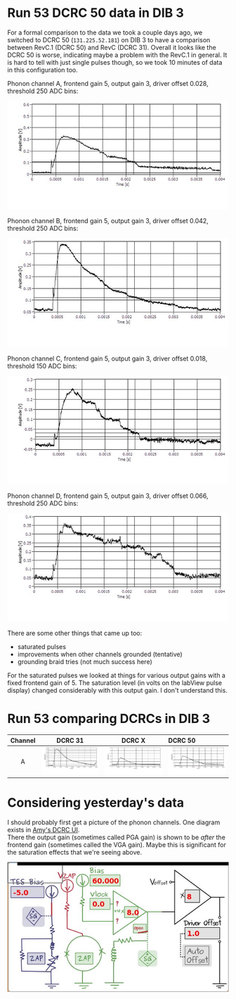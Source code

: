 Run 53 DCRC 50 data in DIB 3
============================

For a formal comparison to the data we took a couple days ago, we switched to DCRC 50
(`131.225.52.181`) on DIB 3 to have a comparison between RevC.1 (DCRC 50) and RevC (DCRC 31).
Overall it looks like the DCRC 50 is worse, indicating maybe a problem with the RevC.1 in general.
It is hard to tell with just single pulses though, so we took 10 minutes of data in this
configuration too. 

Phonon channel A, frontend gain 5, output gain 3, driver offset 0.028, threshold 250 ADC bins:

![Channel A](figures/DIB3_DCRC_50_PA_FG5_OG3_DOn028_T250.JPG)

Phonon channel B, frontend gain 5, output gain 3, driver offset 0.042, threshold 250 ADC bins:

![Channel B](figures/DIB3_DCRC_50_PB_FG5_OG3_DOp042_T250.JPG)

Phonon channel C, frontend gain 5, output gain 3, driver offset 0.018, threshold 150 ADC bins:

![Channel C](figures/DIB3_DCRC_50_PC_FG5_OG3_DOp018_T150.JPG)

Phonon channel D, frontend gain 5, output gain 3, driver offset 0.066, threshold 250 ADC bins:

![Channel D](figures/DIB3_DCRC_50_PD_FG5_OG3_DOp066_T250.JPG)

There are some other things that came up too:

* saturated pulses
* improvements when other channels grounded (tentative)
* grounding braid tries (not much success here)

For the saturated pulses we looked at things for various output gains with a fixed frontend gain
of 5.  The saturation level (in volts on the labView pulse display) changed considerably with this
output gain.  I don't understand this. 



Run 53 comparing DCRCs in DIB 3
===============================

Channel | DCRC 31 | DCRC X | DCRC 50
:------------:|:----------------:|:------------------:|:------------------
A | ![Channel A](figures/DIB3_DCRC_31_PA_FG5_OG4_DOn048_T250.JPG)| ![Channel A](figures/DIB3_DCRC_X_PA_FG5_OG3_DOp058_T250.JPG)| ![Channel A](figures/DIB3_DCRC_50_PA_FG5_OG3_DOn028_T250.JPG)
Considering yesterday's data
============================

I should probably first get a picture of the phonon channels. One diagram exists in [Amy's DCRC UI](http://dcrc01.triumf.ca:8081/CS/aroberts/dcrc_ui/dcrc.html).  
There the output gain (sometimes called PGA gain) is shown to be *after* the frontend gain
(sometimes called the VGA gain).  Maybe this is significant for the saturation effects that we're
seeing above. 

![Phonon circuit](figures/phononCircuit.jpg)
